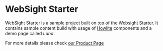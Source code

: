 # WebSight Starter

WebSight Starter is a sample project built on top of the [Websight Starter](https://github.com/websight-io/starter). It contains sample content build with usage of [Howlite](https://github.com/websight-io/howlite) components and a demo page called _Luna_.

For more details please check [our Product Page](https://www.websight.io)


